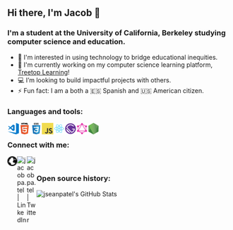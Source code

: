 ## **Hi there, I'm Jacob**  👋

### I'm a student at the University of California, Berkeley studying computer science and education.

- 📕  I'm interested in using technology to bridge educational inequities.
- 🌳 I'm currently working on my computer science learning platform, [Treetop Learning][treetop]!
- 💻  I’m looking to build impactful projects with others.
- ⚡ Fun fact: I am a both a 🇪🇸 Spanish and 🇺🇸 American citizen.

### Languages and tools:

[<img align="left" alt="Visual Studio Code" width="26px" src="https://raw.githubusercontent.com/github/explore/80688e429a7d4ef2fca1e82350fe8e3517d3494d/topics/visual-studio-code/visual-studio-code.png" />][visualstudio]
[<img align="left" alt="HTML5" width="26px" src="https://raw.githubusercontent.com/github/explore/80688e429a7d4ef2fca1e82350fe8e3517d3494d/topics/html/html.png" />][html5]
[<img align="left" alt="CSS3" width="26px" src="https://raw.githubusercontent.com/github/explore/80688e429a7d4ef2fca1e82350fe8e3517d3494d/topics/css/css.png" />][css]
[<img align="left" alt="JavaScript" width="26px" src="https://raw.githubusercontent.com/github/explore/80688e429a7d4ef2fca1e82350fe8e3517d3494d/topics/javascript/javascript.png" />][javascript]
[<img align="left" alt="React" width="26px" src="https://raw.githubusercontent.com/github/explore/80688e429a7d4ef2fca1e82350fe8e3517d3494d/topics/react/react.png" />][react]
[<img align="left" alt="Gatsby" width="26px" src="https://raw.githubusercontent.com/github/explore/e94815998e4e0713912fed477a1f346ec04c3da2/topics/gatsby/gatsby.png" />][gatsby]
[<img align="left" alt="GraphQL" width="26px" src="https://raw.githubusercontent.com/github/explore/80688e429a7d4ef2fca1e82350fe8e3517d3494d/topics/graphql/graphql.png" />][graphql]
[<img align="left" alt="Node.js" width="26px" src="https://raw.githubusercontent.com/github/explore/80688e429a7d4ef2fca1e82350fe8e3517d3494d/topics/nodejs/nodejs.png" />][node]


<br />

### Connect with me:

[<img align="left" alt="jacobpa.tel" width="22px" src="https://raw.githubusercontent.com/iconic/open-iconic/master/svg/globe.svg" />][website]
[<img align="left" alt="jacobpa.tel | LinkedIn" width="22px" src="https://cdn.jsdelivr.net/npm/simple-icons@v3/icons/linkedin.svg" />][linkedin]
[<img align="left" alt="jacobpa.tel | Twitter" width="22px" src="https://cdn.jsdelivr.net/npm/simple-icons@v3/icons/twitter.svg" />][twitter]

<br />

### Open source history:

  <img align="left" alt="jseanpatel's GitHub Stats" src="https://github-readme-stats.codestackr.vercel.app/api?username=jseanpatel&show_icons=true&hide_border=true&count_private=true" />

<br>

[website]: https://jacobpa.tel/
[treetop]: https://treetoplearning.org/
[twitter]: https://twitter.com/jseanpatel
[linkedin]: https://www.linkedin.com/in/jseanpatel/
[visualstudio]: https://code.visualstudio.com/?wt.mc_id=DX_841432
[html5]: https://code.visualstudio.com/?wt.mc_id=DX_841432
[css]: https://developer.mozilla.org/en-US/docs/Web/CSS
[javascript]: https://www.javascript.com/
[react]: https://reactjs.org/
[gatsby]: https://www.gatsbyjs.com/
[graphql]: https://graphql.org/
[node]: https://nodejs.org/en/
